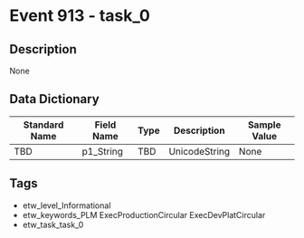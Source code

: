 # Event 913 - task_0

## Description
None

## Data Dictionary
|Standard Name|Field Name|Type|Description|Sample Value|
|---|---|---|---|---|
|TBD|p1_String|TBD|UnicodeString|None|None|

## Tags
* etw_level_Informational
* etw_keywords_PLM ExecProductionCircular ExecDevPlatCircular
* etw_task_task_0